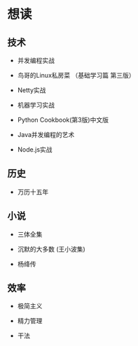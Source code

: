 # 想读

## 技术

- 并发编程实战

- 鸟哥的Linux私房菜 （基础学习篇 第三版）

- Netty实战

- 机器学习实战

- Python Cookbook(第3版)中文版

- Java并发编程的艺术

- Node.js实战

## 历史

- 万历十五年

## 小说

- 三体全集

- 沉默的大多数 (王小波集)

- 杨绛传

## 效率

- 极简主义

- 精力管理

- 干法
